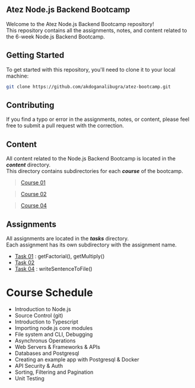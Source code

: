 ## Atez Node.js Backend Bootcamp
Welcome to the Atez Node.js Backend Bootcamp repository!  
This repository contains all the assignments, notes, and content related to the 6-week Node.js Backend Bootcamp.

## Getting Started
To get started with this repository, you'll need to clone it to your local machine:
```bash
git clone https://github.com/akdoganalibugra/atez-bootcamp.git
```

## Contributing
If you find a typo or error in the assignments, notes, or content, please feel free to submit a pull request with the correction.

## Content
All content related to the Node.js Backend Bootcamp is located in the ___content___ directory.   
This directory contains subdirectories for each ___course___ of the bootcamp.

> [Course 01](https://github.com/akdoganalibugra/atez-bootcamp/tree/main/course01) 

> [Course 02](https://github.com/akdoganalibugra/atez-bootcamp)

> [Course 04](https://github.com/akdoganalibugra/atez-bootcamp/tree/main/course04)

## Assignments
All assignments are located in the ___tasks___ directory.  
Each assignment has its own subdirectory with the assignment name.

- [Task 01](https://github.com/akdoganalibugra/atez-bootcamp/blob/main/course01/task) : getFactorial(), getMultiply()
- [Task 02](https://github.com/akdoganalibugra/atez-bootcamp/blob/main/course01/task)
- [Task 04](https://github.com/akdoganalibugra/atez-bootcamp/blob/main/course04/task) : writeSentenceToFile() 

# Course Schedule
- Introduction to Node.js 
- Source Control (git)
- Introduction to Typescript
- Importing node.js core modules
- File system and CLI, Debugging
- Asynchronus Operations
- Web Servers & Frameworks & APIs
- Databases and Postgresql
- Creating an example app with Postgresql & Docker
- API Security & Auth
- Sorting, Filtering and Pagination
- Unit Testing